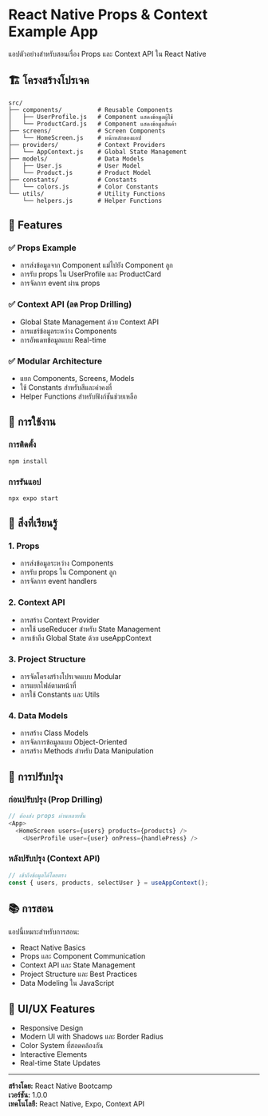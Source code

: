 # React Native Props & Context Example App

แอปตัวอย่างสำหรับสอนเรื่อง Props และ Context API ใน React Native

## 🏗️ โครงสร้างโปรเจค

```
src/
├── components/          # Reusable Components
│   ├── UserProfile.js   # Component แสดงข้อมูลผู้ใช้
│   └── ProductCard.js   # Component แสดงข้อมูลสินค้า
├── screens/             # Screen Components
│   └── HomeScreen.js    # หน้าหลักของแอป
├── providers/           # Context Providers
│   └── AppContext.js    # Global State Management
├── models/              # Data Models
│   ├── User.js          # User Model
│   └── Product.js       # Product Model
├── constants/           # Constants
│   └── colors.js        # Color Constants
└── utils/               # Utility Functions
    └── helpers.js       # Helper Functions
```

## 🚀 Features

### ✅ **Props Example**
- การส่งข้อมูลจาก Component แม่ไปยัง Component ลูก
- การรับ props ใน UserProfile และ ProductCard
- การจัดการ event ผ่าน props

### ✅ **Context API (ลด Prop Drilling)**
- Global State Management ด้วย Context API
- การแชร์ข้อมูลระหว่าง Components
- การอัพเดทข้อมูลแบบ Real-time

### ✅ **Modular Architecture**
- แยก Components, Screens, Models
- ใช้ Constants สำหรับสีและค่าคงที่
- Helper Functions สำหรับฟังก์ชันช่วยเหลือ

## 📱 การใช้งาน

### การติดตั้ง
```bash
npm install
```

### การรันแอป
```bash
npx expo start
```

## 🎯 สิ่งที่เรียนรู้

### 1. **Props**
- การส่งข้อมูลระหว่าง Components
- การรับ props ใน Component ลูก
- การจัดการ event handlers

### 2. **Context API**
- การสร้าง Context Provider
- การใช้ useReducer สำหรับ State Management
- การเข้าถึง Global State ด้วย useAppContext

### 3. **Project Structure**
- การจัดโครงสร้างโปรเจคแบบ Modular
- การแยกไฟล์ตามหน้าที่
- การใช้ Constants และ Utils

### 4. **Data Models**
- การสร้าง Class Models
- การจัดการข้อมูลแบบ Object-Oriented
- การสร้าง Methods สำหรับ Data Manipulation

## 🔧 การปรับปรุง

### **ก่อนปรับปรุง (Prop Drilling)**
```javascript
// ต้องส่ง props ผ่านหลายชั้น
<App>
  <HomeScreen users={users} products={products} />
    <UserProfile user={user} onPress={handlePress} />
```

### **หลังปรับปรุง (Context API)**
```javascript
// เข้าถึงข้อมูลได้โดยตรง
const { users, products, selectUser } = useAppContext();
```

## 📚 การสอน

แอปนี้เหมาะสำหรับการสอน:
- React Native Basics
- Props และ Component Communication
- Context API และ State Management
- Project Structure และ Best Practices
- Data Modeling ใน JavaScript

## 🎨 UI/UX Features

- Responsive Design
- Modern UI with Shadows และ Border Radius
- Color System ที่สอดคล้องกัน
- Interactive Elements
- Real-time State Updates

---

**สร้างโดย:** React Native Bootcamp  
**เวอร์ชัน:** 1.0.0  
**เทคโนโลยี:** React Native, Expo, Context API 